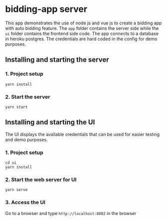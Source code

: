 # bidding-app server
This app demonstrates the use of node js and vue js to create a bidding app with auto bidding feature. The `app` folder contains the server side while the `ui` folder contains the frontend side code. The app connects to a database in heroku postgres. The credentials are hard coded in the config for demo purposes.

## Installing and starting the server

### 1. Project setup
```
yarn install
```

### 2. Start the server
```
yarn start
```

## Installing and starting the UI
The UI displays the available credentials that can be used for easier testing and demo purposes.

### 1. Project setup
```
cd ui
yarn install
```

### 2. Start the web server for UI
```
yarn serve
```

### 3. Access the UI
Go to a browser and type `http://localhost:8082` in the browser
